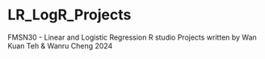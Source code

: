 # LR_LogR_Projects
FMSN30 - Linear and Logistic Regression R studio Projects written by Wan Kuan Teh & Wanru Cheng 2024
